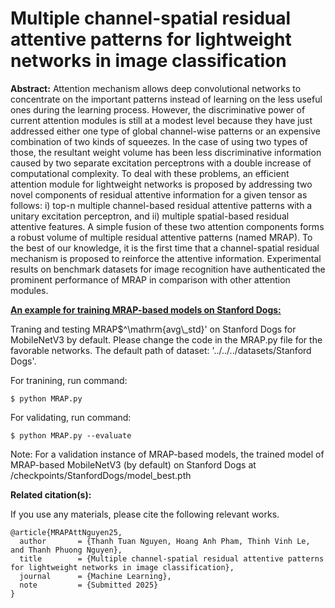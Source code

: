 # Multiple channel-spatial residual attentive patterns for lightweight networks in image classification
**Abstract:**
Attention mechanism allows deep convolutional networks to concentrate on the important patterns instead of learning on the less useful ones during the learning process.
However, the discriminative power of current attention modules is still at a modest level because they have just addressed either one type of global channel-wise patterns or an expensive combination of two kinds of squeezes. In the case of using two types of those, the resultant weight volume has been less discriminative information caused by two separate excitation perceptrons with a double increase of computational complexity.
To deal with these problems, an efficient attention module for lightweight networks is proposed by addressing two novel components of residual attentive information for a given tensor as follows: i) top-n multiple channel-based residual attentive patterns with a unitary excitation perceptron, and ii) multiple spatial-based residual attentive features.
A simple fusion of these two attention components forms a robust volume of multiple residual attentive patterns (named MRAP).
To the best of our knowledge, it is the first time that a channel-spatial residual mechanism is proposed to reinforce the attentive information.
Experimental results on benchmark datasets for image recognition have authenticated the prominent performance of MRAP in comparison with other attention modules.

<u>**An example for training MRAP-based models on Stanford Dogs:**</u>


Traning and testing MRAP$^\mathrm{avg\\_std}' on Stanford Dogs for MobileNetV3 by default. Please change the code in the MRAP.py file for the favorable networks.
The default path of dataset: '../../../datasets/Stanford Dogs'.

For tranining, run command:
```
$ python MRAP.py
```
For validating, run command:
```
$ python MRAP.py --evaluate
```

Note: For a validation instance of MRAP-based models, the trained model of MRAP-based MobileNetV3 (by default) on Stanford Dogs at /checkpoints/StanfordDogs/model_best.pth

**Related citation(s):**

If you use any materials, please cite the following relevant works.

```
@article{MRAPAttNguyen25,
  author       = {Thanh Tuan Nguyen, Hoang Anh Pham, Thinh Vinh Le, and Thanh Phuong Nguyen},
  title        = {Multiple channel-spatial residual attentive patterns for lightweight networks in image classification},
  journal      = {Machine Learning},
  note         = {Submitted 2025}
}
```
